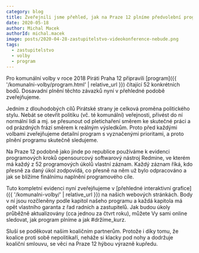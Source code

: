 ```yaml
---
category: blog
title: Zveřejnili jsme přehled, jak na Praze 12 plníme předvolební program
date: 2020-05-18
author: Michal Macek
authorId: michal.macek
image: posts/2020-04-28-zastupitelstvo-videokonference-nebude.png
tags:
  - zastupitelstvo
  - volby
  - program
---
```


Pro komunální volby v roce 2018 Piráti Praha 12 připravili [program]({{ '/komunalni-volby/program.html' | relative_url }}) čítající 52 konkrétních bodů. Dosavadní plnění těchto závazků nyní v přehledné podobě zveřejňujeme.

Jedním z dlouhodobých cílů Pirátské strany je celková proměna politického stylu. Nebát se otevřít politiku (vč. té komunální) veřejnosti, přivést do ní normální lidi a mj. se přesunout od pletichaření směrem ke skutečné práci a od prázdných frází směrem k reálným výsledkům.
Proto před každými volbami zveřejňujeme detailní program s vyznačenými prioritami, a proto plnění programu skutečně sledujeme.

Na Praze 12 podobně jako jinde po republice používáme k evidenci programových kroků opensourcový softwarový nástroj Redmine, ve kterém má každý z 52 programových úkolů vlastní záznam. Každý záznam říká, kdo přesně za daný úkol zodpovídá, co přesně na něm už bylo odpracováno a jak se blížíme finálnímu naplnění programového cíle.

Tuto kompletní evidenci nyní zveřejňujeme v [přehledné interaktivní grafice]({{ '/komunalni-volby/' | relative_url }}) na našich webových stránkách. Body v ní jsou rozčleněny podle kapitol našeho programu a každá kapitola má opět vlastního garanta z řad radních a zastupitelů. Jak budou úkoly průběžně aktualizovány (cca jednou za čtvrt roku), můžete Vy sami online sledovat, jak program plníme a jak #držíme_kurz.

Sluší se poděkovat našim koaličním partnerům. Protože i díky tomu, že koalice proti sobě nepolitikaří, neháže si klacky pod nohy a dodržuje koaliční smlouvu, se věci na Praze 12 hýbou výrazně kupředu.
